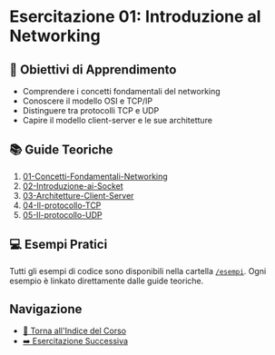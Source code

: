 # Esercitazione 01: Introduzione al Networking

## 🎯 Obiettivi di Apprendimento
- Comprendere i concetti fondamentali del networking
- Conoscere il modello OSI e TCP/IP
- Distinguere tra protocolli TCP e UDP
- Capire il modello client-server e le sue architetture

## 📚 Guide Teoriche
1. [01-Concetti-Fondamentali-Networking](01-Concetti-Fondamentali-Networking.md)
2. [02-Introduzione-ai-Socket](02-Introduzione-ai-Socket.md)
3. [03-Architetture-Client-Server](03-Architetture-Client-Server.md)
4. [04-Il-protocollo-TCP](04-Il-protocollo-TCP.md)
5. [05-Il-protocollo-UDP](05-Il-protocollo-UDP.md)

## 💻 Esempi Pratici
Tutti gli esempi di codice sono disponibili nella cartella [`/esempi`](./esempi/). Ogni esempio è linkato direttamente dalle guide teoriche.

## Navigazione
- [📑 Torna all'Indice del Corso](../README.md)
- [➡️ Esercitazione Successiva](../02-Ambiente-Sviluppo/README.md)